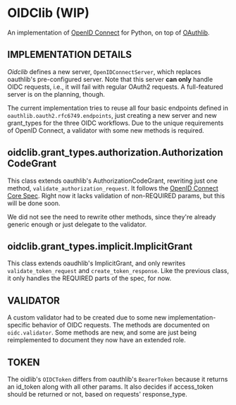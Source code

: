 OIDClib (WIP)
=============

An implementation of [OpenID Connect][1] for Python, on top of [OAuthlib][2].


IMPLEMENTATION DETAILS
----------------------

*Oidclib* defines a new server, `OpenIDConnectServer`, which replaces 
oauthlib's pre-configured server. Note that this server **can only** handle
OIDC requests, i.e., it will fail with regular OAuth2 requests. A full-featured
server is on the planning, though.

The current implementation tries to reuse all four basic endpoints defined
in `oauthlib.oauth2.rfc6749.endpoints`, just creating a new server and
new grant\_types for the three OIDC workflows. Due to the unique requirements
of OpenID Connect, a validator with some new methods is required.


oidclib.grant\_types.authorization.AuthorizationCodeGrant
--------------------------------------------------------

This class extends oauthlib's AuthorizationCodeGrant, rewriting
just one method, `validate_authorization_request`. It follows the
[OpenID Connect Core Spec][3]. Right now it lacks validation
of non-REQUIRED params, but this will be done soon.

We did not see the need to rewrite other methods, since they're already
generic enough or just delegate to the validator.


oidclib.grant\_types.implicit.ImplicitGrant
-------------------------------------------

This class extends oaudhlib's ImplicitGrant, and only rewrites
`validate_token_request` and `create_token_response`. Like the previous
class, it only handles the REQUIRED parts of the spec, for now.


VALIDATOR
---------

A custom validator had to be created due to some new implementation-specific
behavior of OIDC requests. The methods are documented on `oidc.validator`. Some
methods are new, and some are just being reimplemented to document they now
have an extended role.


TOKEN
-----

The oidlib's `OIDCToken` differs from oauthlib's `BearerToken` because
it returns an id\_token along with all other params. It also decides if
access\_token should be returned or not, based on requests' response_type.

[1]: http://openid.net/connect/
[2]: https://github.com/idan/oauthlib
[3]: http://openid.net/specs/openid-connect-core-1_0.html#AuthRequest

